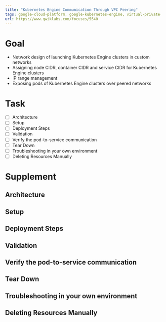 ```yaml
---
title: "Kubernetes Engine Communication Through VPC Peering"
tags: google-cloud-platform, google-kubernetes-engine, virtual-private-cloud
url: https://www.qwiklabs.com/focuses/5540
---
```


# Goal
- Network design of launching Kubernetes Engine clusters in custom networks
- Assigning node CIDR, container CIDR and service CIDR for Kubernetes Engine clusters
- IP range management
- Exposing pods of Kubernetes Engine clusters over peered networks

# Task
- [ ] Architecture
- [ ] Setup
- [ ] Deployment Steps
- [ ] Validation
- [ ] Verify the pod-to-service communication
- [ ] Tear Down
- [ ] Troubleshooting in your own environment
- [ ] Deleting Resources Manually

# Supplement
## Architecture
## Setup
## Deployment Steps
## Validation
## Verify the pod-to-service communication
## Tear Down
## Troubleshooting in your own environment
## Deleting Resources Manually
